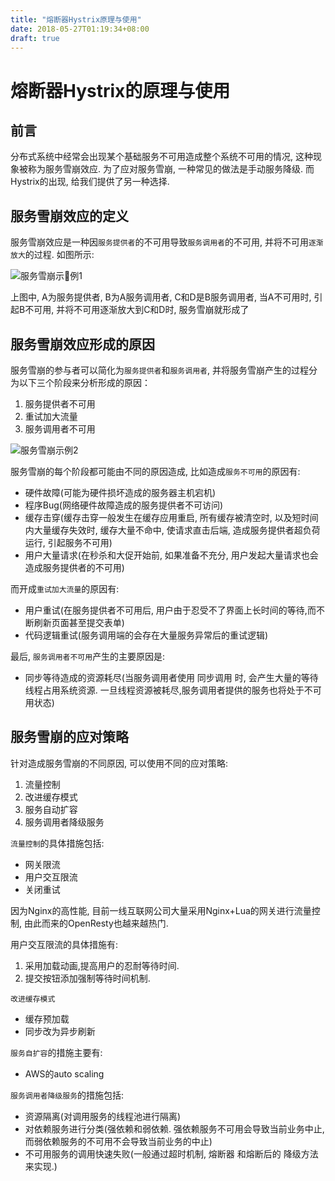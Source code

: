 ```yaml
---
title: "熔断器Hystrix原理与使用"
date: 2018-05-27T01:19:34+08:00
draft: true
---
```

# 熔断器Hystrix的原理与使用
## 前言
分布式系统中经常会出现某个基础服务不可用造成整个系统不可用的情况, 这种现象被称为服务雪崩效应. 为了应对服务雪崩, 一种常见的做法是手动服务降级. 而Hystrix的出现, 给我们提供了另一种选择.
## 服务雪崩效应的定义
服务雪崩效应是一种因`服务提供者`的不可用导致`服务调用者`的不可用, 并将不可用`逐渐放大`的过程. 如图所示:

![服务雪崩示例1](https://thumbs2.imgbox.com/d0/d0/FMrYO6ur_t.png)

上图中, A为服务提供者, B为A服务调用者, C和D是B服务调用者, 当A不可用时, 引起B不可用, 并将不可用逐渐放大到C和D时, 服务雪崩就形成了
## 服务雪崩效应形成的原因
服务雪崩的参与者可以简化为`服务提供者`和`服务调用者`, 并将服务雪崩产生的过程分为以下三个阶段来分析形成的原因：

1. 服务提供者不可用
2. 重试加大流量
3. 服务调用者不可用

![服务雪崩示例2](https://thumbs2.imgbox.com/70/54/jzUEvO7y_t.png)

服务雪崩的每个阶段都可能由不同的原因造成, 比如造成`服务不可用`的原因有:
* 硬件故障(可能为硬件损坏造成的服务器主机宕机)
* 程序Bug(网络硬件故障造成的服务提供者不可访问)
* 缓存击穿(缓存击穿一般发生在缓存应用重启, 所有缓存被清空时, 以及短时间内大量缓存失效时, 缓存大量不命中, 使请求直击后端, 造成服务提供者超负荷运行, 引起服务不可用)
* 用户大量请求(在秒杀和大促开始前, 如果准备不充分, 用户发起大量请求也会造成服务提供者的不可用)

而开成`重试加大流量`的原因有:
* 用户重试(在服务提供者不可用后, 用户由于忍受不了界面上长时间的等待,而不断刷新页面甚至提交表单)
* 代码逻辑重试(服务调用端的会存在大量服务异常后的重试逻辑)

最后, `服务调用者不可用`产生的主要原因是:
* 同步等待造成的资源耗尽(当服务调用者使用 同步调用 时, 会产生大量的等待线程占用系统资源. 一旦线程资源被耗尽,服务调用者提供的服务也将处于不可用状态)
## 服务雪崩的应对策略
针对造成服务雪崩的不同原因, 可以使用不同的应对策略:
1. 流量控制
2. 改进缓存模式
3. 服务自动扩容
4. 服务调用者降级服务

`流量控制`的具体措施包括:
* 网关限流
* 用户交互限流
* 关闭重试

因为Nginx的高性能, 目前一线互联网公司大量采用Nginx+Lua的网关进行流量控制, 由此而来的OpenResty也越来越热门.

用户交互限流的具体措施有: 
1. 采用加载动画,提高用户的忍耐等待时间.
2. 提交按钮添加强制等待时间机制.

`改进缓存模式`
* 缓存预加载
* 同步改为异步刷新

`服务自扩容`的措施主要有:
* AWS的auto scaling

`服务调用者降级服务`的措施包括:
* 资源隔离(对调用服务的线程池进行隔离)
* 对依赖服务进行分类(强依赖和弱依赖. 强依赖服务不可用会导致当前业务中止,而弱依赖服务的不可用不会导致当前业务的中止)
* 不可用服务的调用快速失败(一般通过超时机制, 熔断器 和熔断后的 降级方法 来实现.)

